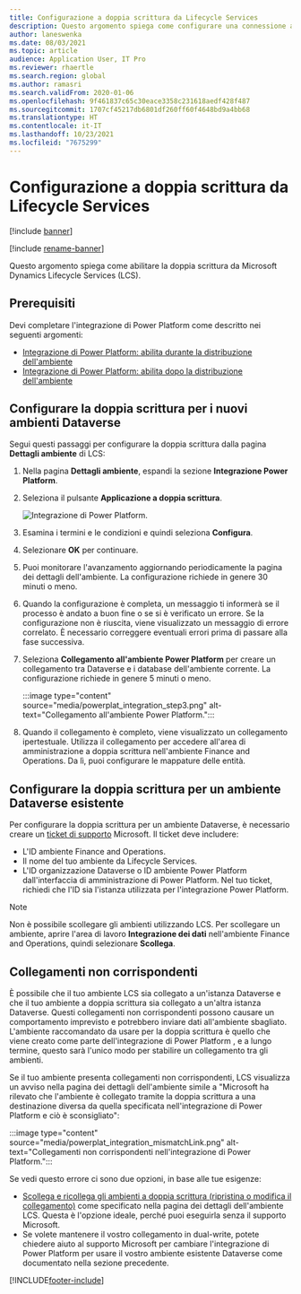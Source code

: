 ```yaml
---
title: Configurazione a doppia scrittura da Lifecycle Services
description: Questo argomento spiega come configurare una connessione a doppia scrittura da Microsoft Dynamics Lifecycle Services (LCS).
author: laneswenka
ms.date: 08/03/2021
ms.topic: article
audience: Application User, IT Pro
ms.reviewer: rhaertle
ms.search.region: global
ms.author: ramasri
ms.search.validFrom: 2020-01-06
ms.openlocfilehash: 9f461837c65c30eace3358c231618aedf428f487
ms.sourcegitcommit: 1707cf45217db6801df260ff60f4648bd9a4bb68
ms.translationtype: HT
ms.contentlocale: it-IT
ms.lasthandoff: 10/23/2021
ms.locfileid: "7675299"
---
```

# <a name="dual-write-setup-from-lifecycle-services"></a>Configurazione a doppia scrittura da Lifecycle Services

[!include [banner](../../includes/banner.md)]

[!include [rename-banner](~/includes/cc-data-platform-banner.md)]

Questo argomento spiega come abilitare la doppia scrittura da Microsoft Dynamics Lifecycle Services (LCS).

## <a name="prerequisites"></a>Prerequisiti

Devi completare l'integrazione di Power Platform come descritto nei seguenti argomenti:

+ [Integrazione di Power Platform: abilita durante la distribuzione dell'ambiente](../../power-platform/enable-power-platform-integration.md#enable-during-deploy)
+ [Integrazione di Power Platform: abilita dopo la distribuzione dell'ambiente](../../power-platform/enable-power-platform-integration.md#enable-after-deploy)

## <a name="set-up-dual-write-for-new-dataverse-environments"></a>Configurare la doppia scrittura per i nuovi ambienti Dataverse

Segui questi passaggi per configurare la doppia scrittura dalla pagina **Dettagli ambiente** di LCS:

1. Nella pagina **Dettagli ambiente**, espandi la sezione **Integrazione Power Platform**.

2. Seleziona il pulsante **Applicazione a doppia scrittura**.

    ![Integrazione di Power Platform.](media/powerplat_integration_step2.png)

3. Esamina i termini e le condizioni e quindi seleziona **Configura**.

4. Selezionare **OK** per continuare.

5. Puoi monitorare l'avanzamento aggiornando periodicamente la pagina dei dettagli dell'ambiente. La configurazione richiede in genere 30 minuti o meno.  

6. Quando la configurazione è completa, un messaggio ti informerà se il processo è andato a buon fine o se si è verificato un errore. Se la configurazione non è riuscita, viene visualizzato un messaggio di errore correlato. È necessario correggere eventuali errori prima di passare alla fase successiva.

7. Seleziona **Collegamento all'ambiente Power Platform** per creare un collegamento tra Dataverse e i database dell'ambiente corrente. La configurazione richiede in genere 5 minuti o meno.

    :::image type="content" source="media/powerplat_integration_step3.png" alt-text="Collegamento all'ambiente Power Platform.":::

8. Quando il collegamento è completo, viene visualizzato un collegamento ipertestuale. Utilizza il collegamento per accedere all'area di amministrazione a doppia scrittura nell'ambiente Finance and Operations. Da lì, puoi configurare le mappature delle entità.

## <a name="set-up-dual-write-for-an-existing-dataverse-environment"></a>Configurare la doppia scrittura per un ambiente Dataverse esistente

Per configurare la doppia scrittura per un ambiente Dataverse, è necessario creare un [ticket di supporto](../../lifecycle-services/lcs-support.md) Microsoft. Il ticket deve includere:

+ L'ID ambiente Finance and Operations.
+ Il nome del tuo ambiente da Lifecycle Services.
+ L'ID organizzazione Dataverse o ID ambiente Power Platform dall'interfaccia di amministrazione di Power Platform. Nel tuo ticket, richiedi che l'ID sia l'istanza utilizzata per l'integrazione Power Platform.

> [!NOTE]
> Non è possibile scollegare gli ambienti utilizzando LCS. Per scollegare un ambiente, aprire l'area di lavoro **Integrazione dei dati** nell'ambiente Finance and Operations, quindi selezionare **Scollega**.

## <a name="linking-mismatch"></a>Collegamenti non corrispondenti

È possibile che il tuo ambiente LCS sia collegato a un'istanza Dataverse e che il tuo ambiente a doppia scrittura sia collegato a un'altra istanza Dataverse. Questi collegamenti non corrispondenti possono causare un comportamento imprevisto e potrebbero inviare dati all'ambiente sbagliato. L'ambiente raccomandato da usare per la doppia scrittura è quello che viene creato come parte dell'integrazione di Power Platform , e a lungo termine, questo sarà l'unico modo per stabilire un collegamento tra gli ambienti.

Se il tuo ambiente presenta collegamenti non corrispondenti, LCS visualizza un avviso nella pagina dei dettagli dell'ambiente simile a "Microsoft ha rilevato che l'ambiente è collegato tramite la doppia scrittura a una destinazione diversa da quella specificata nell'integrazione di Power Platform e ciò è sconsigliato":

:::image type="content" source="media/powerplat_integration_mismatchLink.png" alt-text="Collegamenti non corrispondenti nell'integrazione di Power Platform.":::

Se vedi questo errore ci sono due opzioni, in base alle tue esigenze:

+ [Scollega e ricollega gli ambienti a doppia scrittura (ripristina o modifica il collegamento)](relink-environments.md#scenario-reset-or-change-linking) come specificato nella pagina dei dettagli dell'ambiente LCS. Questa è l'opzione ideale, perché puoi eseguirla senza il supporto Microsoft.  
+ Se volete mantenere il vostro collegamento in dual-write, potete chiedere aiuto al supporto Microsoft per cambiare l'integrazione di Power Platform per usare il vostro ambiente esistente Dataverse come documentato nella sezione precedente.  

[!INCLUDE[footer-include](../../../../includes/footer-banner.md)]
